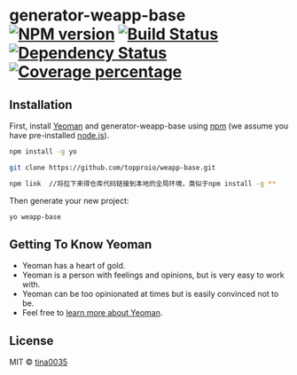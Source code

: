 # generator-weapp-base [![NPM version][npm-image]][npm-url] [![Build Status][travis-image]][travis-url] [![Dependency Status][daviddm-image]][daviddm-url] [![Coverage percentage][coveralls-image]][coveralls-url]
> 

## Installation

First, install [Yeoman](http://yeoman.io) and generator-weapp-base using [npm](https://www.npmjs.com/) (we assume you have pre-installed [node.js](https://nodejs.org/)).

```bash
npm install -g yo

git clone https://github.com/topproio/weapp-base.git

npm link  //将拉下来得仓库代码链接到本地的全局环境，类似于npm install -g **
```

Then generate your new project:

```bash
yo weapp-base
```

## Getting To Know Yeoman

 * Yeoman has a heart of gold.
 * Yeoman is a person with feelings and opinions, but is very easy to work with.
 * Yeoman can be too opinionated at times but is easily convinced not to be.
 * Feel free to [learn more about Yeoman](http://yeoman.io/).

## License

MIT © [tina0035]()


[npm-image]: https://badge.fury.io/js/generator-weapp-base.svg
[npm-url]: https://npmjs.org/package/generator-weapp-base
[travis-image]: https://travis-ci.org//generator-weapp-base.svg?branch=master
[travis-url]: https://travis-ci.org//generator-weapp-base
[daviddm-image]: https://david-dm.org//generator-weapp-base.svg?theme=shields.io
[daviddm-url]: https://david-dm.org//generator-weapp-base
[coveralls-image]: https://coveralls.io/repos//generator-weapp-base/badge.svg
[coveralls-url]: https://coveralls.io/r//generator-weapp-base
